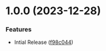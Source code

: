 # 1.0.0 (2023-12-28)


### Features

* Intial Release ([f98c044](https://github.com/CoCreate-app/CoCreate-certbot/commit/f98c04465c840bb6747cd338ec76f8f909547425))
